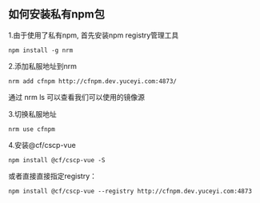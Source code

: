 ## 如何安装私有npm包

1.由于使用了私有npm, 首先安装npm registry管理工具
```
npm install -g nrm  
```

2.添加私服地址到nrm  
```
nrm add cfnpm http://cfnpm.dev.yuceyi.com:4873/
```
通过 nrm ls 可以查看我们可以使用的镜像源

3.切换私服地址  
```
nrm use cfnpm  
```

4.安装@cf/cscp-vue
```
npm install @cf/cscp-vue -S
```

或者直接直接指定registry： 
```
npm install @cf/cscp-vue --registry http://cfnpm.dev.yuceyi.com:4873
```

